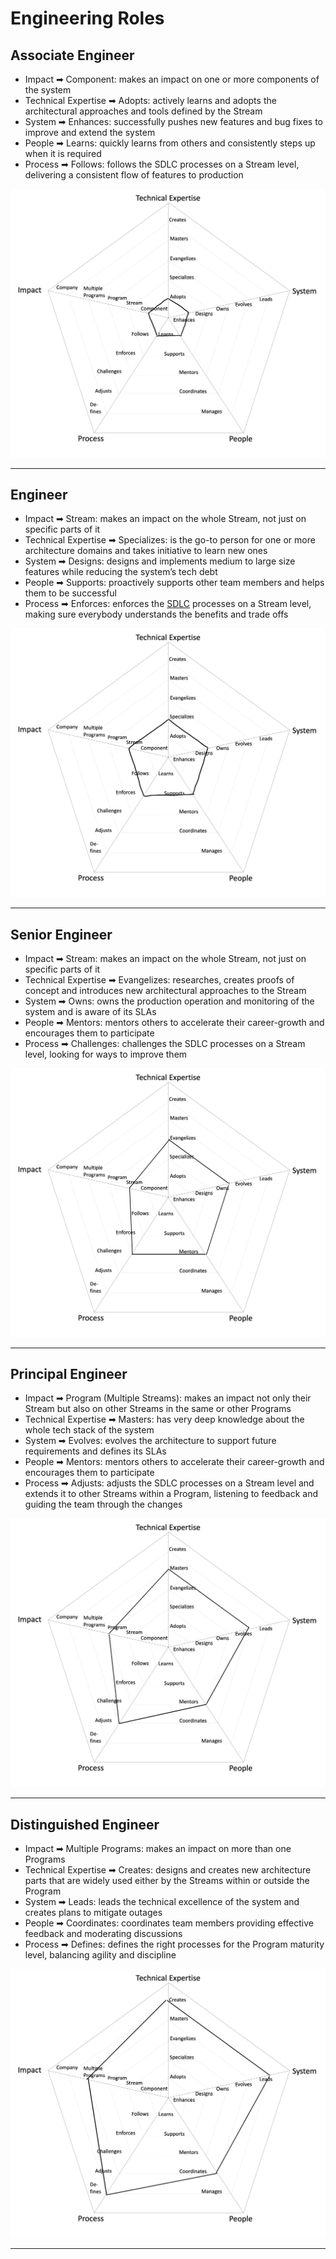 # Engineering Roles

## Associate Engineer
- <span className="axis">Impact</span> ➡ <span className="level">Component</span>: makes an impact on one or more components of the system
- <span className="axis">Technical Expertise</span> ➡ <span className="level">Adopts</span>: actively learns and adopts the architectural approaches and tools defined by the Stream
- <span className="axis">System</span> ➡ <span className="level">Enhances</span>: successfully pushes new features and bug fixes to improve and extend the system
- <span className="axis">People</span> ➡ <span className="level">Learns</span>: quickly learns from others and consistently steps up when it is required
- <span className="axis">Process</span> 
➡ <span className="level">Follows</span>: follows the SDLC processes on a Stream level, delivering a consistent flow of features to production

![assets/01.assosiate-se.jpg](assets/01.assosiate-se.jpg)

---

## Engineer
- <span className="axis">Impact</span> ➡ <span className="level">Stream</span>: makes an impact on the whole Stream, not just on specific parts of it
- <span className="axis">Technical Expertise</span> ➡ <span className="level">Specializes</span>: is the go-to person for one or more architecture domains and takes initiative to learn new ones
- <span className="axis">System</span> ➡ <span className="level">Designs</span>: designs and implements medium to large size features while reducing the system’s tech debt
- <span className="axis">People</span> ➡ <span className="level">Supports</span>: proactively supports other team members and helps them to be successful
- <span className="axis">Process</span> 
➡ <span className="level">Enforces</span>: enforces the [SDLC](#glossary) processes on a Stream level, making sure everybody understands the benefits and trade offs

![assets/02.se.jpg](assets/02.se.jpg)

---

## Senior Engineer
- <span className="axis">Impact</span> ➡ <span className="level">Stream</span>: makes an impact on the whole Stream, not just on specific parts of it
- <span className="axis">Technical Expertise</span> ➡ <span className="level">Evangelizes</span>: researches, creates proofs of concept and introduces new architectural approaches to the Stream
- <span className="axis">System</span> ➡ <span className="level">Owns</span>: owns the production operation and monitoring of the system and is aware of its SLAs
- <span className="axis">People</span> ➡ <span className="level">Mentors</span>: mentors others to accelerate their career-growth and encourages them to participate
- <span className="axis">Process</span> 
➡ <span className="level">Challenges</span>: challenges the SDLC processes on a Stream level, looking for ways to improve them

![assets/03.senior-se.jpg](assets/03.senior-se.jpg)

---

## Principal Engineer
- <span className="axis">Impact</span> ➡ <span className="level">Program (Multiple Streams)</span>: makes an impact not only their Stream but also on other Streams in the same or other Programs
- <span className="axis">Technical Expertise</span> ➡ <span className="level">Masters</span>: has very deep knowledge about the whole tech stack of the system
- <span className="axis">System</span> ➡ <span className="level">Evolves</span>: evolves the architecture to support future requirements and defines its SLAs
- <span className="axis">People</span> ➡ <span className="level">Mentors</span>: mentors others to accelerate their career-growth and encourages them to participate
- <span className="axis">Process</span> 
➡ <span className="level">Adjusts</span>: adjusts the SDLC processes on a Stream level and extends it to other Streams within a Program, listening to feedback and guiding the team through the changes

![assets/04.principal-se.jpg](assets/04.principal-se.jpg)

---

## Distinguished Engineer

- <span className="axis">Impact</span> ➡ <span className="level">Multiple Programs</span>: makes an impact on more than one Programs
- <span className="axis">Technical Expertise</span> ➡ <span className="level">Creates</span>: designs and creates new architecture parts that are widely used either by the Streams within or outside the Program
- <span className="axis">System</span> ➡ <span className="level">Leads</span>: leads the technical excellence of the system and creates plans to mitigate outages
- <span className="axis">People</span> ➡ <span className="level">Coordinates</span>: coordinates team members providing effective feedback and moderating discussions
- <span className="axis">Process</span> 
➡ <span className="level">Defines</span>: defines the right processes for the Program maturity level, balancing agility and discipline

![assets/05.distinguished-se.jpg](assets/05.distinguished-se.jpg)

---
